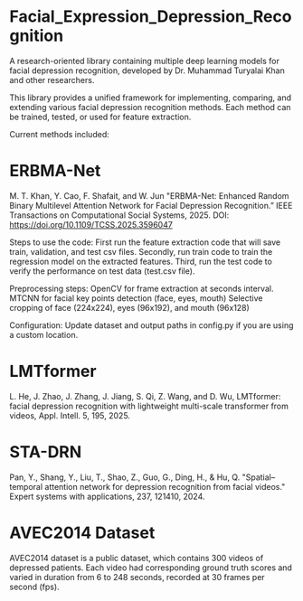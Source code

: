 # Facial_Expression_Depression_Recognition

A research-oriented library containing multiple deep learning models for facial depression recognition, developed by Dr. Muhammad Turyalai Khan and other researchers.

This library provides a unified framework for implementing, comparing, and extending various facial depression recognition methods.
Each method can be trained, tested, or used for feature extraction.

Current methods included:

# ERBMA-Net

M. T. Khan, Y. Cao, F. Shafait, and W. Jun "ERBMA-Net: Enhanced Random Binary Multilevel Attention Network for Facial Depression Recognition.” IEEE Transactions on Computational Social Systems, 2025. DOI: https://doi.org/10.1109/TCSS.2025.3596047

Steps to use the code:
First run the feature extraction code that will save train, validation, and test csv files.
Secondly, run train code to train the regression model on the extracted features.
Third, run the test code to verify the performance on test data (test.csv file).

Preprocessing steps:
OpenCV for frame extraction at seconds interval.
MTCNN for facial key points detection (face, eyes, mouth)
Selective cropping of face (224x224), eyes (96x192), and mouth (96x128)

Configuration:
Update dataset and output paths in config.py if you are using a custom location.

# LMTformer

L. He, J. Zhao, J. Zhang, J. Jiang, S. Qi, Z. Wang, and D. Wu, LMTformer: facial depression recognition with lightweight multi-scale transformer from videos, Appl. Intell. 5, 195, 2025.

# STA-DRN

Pan, Y., Shang, Y., Liu, T., Shao, Z., Guo, G., Ding, H., & Hu, Q. "Spatial–temporal attention network for depression recognition from facial videos." Expert systems with applications, 237, 121410, 2024.

# AVEC2014 Dataset
AVEC2014 dataset is a public dataset, which contains 300 videos of depressed patients. Each video had corresponding ground truth scores and varied in duration from 6 to 248 seconds, recorded at 30 frames per second (fps). 
